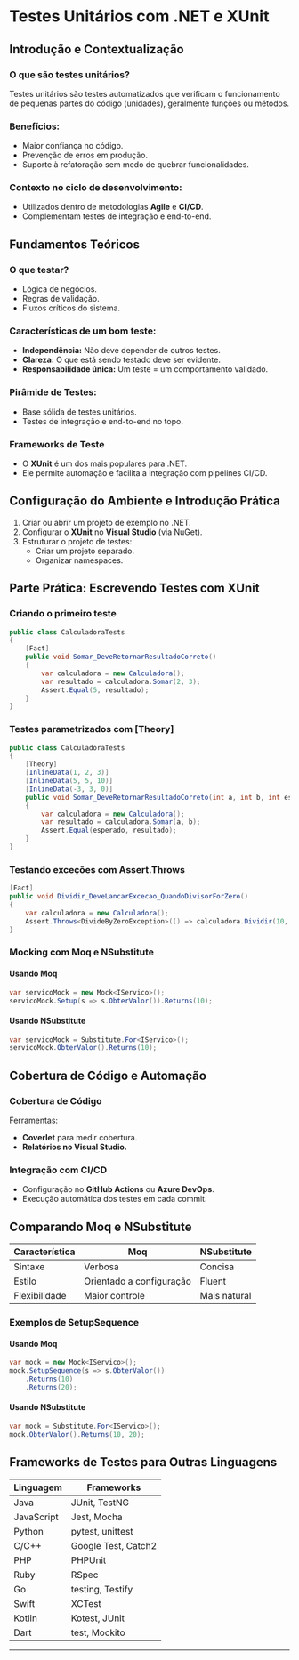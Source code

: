 # Testes Unitários com .NET e XUnit

## Introdução e Contextualização

### O que são testes unitários?
Testes unitários são testes automatizados que verificam o funcionamento de pequenas partes do código (unidades), geralmente funções ou métodos.

### Benefícios:
- Maior confiança no código.
- Prevenção de erros em produção.
- Suporte à refatoração sem medo de quebrar funcionalidades.

### Contexto no ciclo de desenvolvimento:
- Utilizados dentro de metodologias **Agile** e **CI/CD**.
- Complementam testes de integração e end-to-end.

## Fundamentos Teóricos

### O que testar?
- Lógica de negócios.
- Regras de validação.
- Fluxos críticos do sistema.

### Características de um bom teste:
- **Independência:** Não deve depender de outros testes.
- **Clareza:** O que está sendo testado deve ser evidente.
- **Responsabilidade única:** Um teste = um comportamento validado.

### Pirâmide de Testes:
- Base sólida de testes unitários.
- Testes de integração e end-to-end no topo.

### Frameworks de Teste
- O **XUnit** é um dos mais populares para .NET.
- Ele permite automação e facilita a integração com pipelines CI/CD.

## Configuração do Ambiente e Introdução Prática

1. Criar ou abrir um projeto de exemplo no .NET.
2. Configurar o **XUnit** no **Visual Studio** (via NuGet).
3. Estruturar o projeto de testes:
   - Criar um projeto separado.
   - Organizar namespaces.

## Parte Prática: Escrevendo Testes com XUnit

### Criando o primeiro teste
```csharp
public class CalculadoraTests
{
    [Fact]
    public void Somar_DeveRetornarResultadoCorreto()
    {
        var calculadora = new Calculadora();
        var resultado = calculadora.Somar(2, 3);
        Assert.Equal(5, resultado);
    }
}
```

### Testes parametrizados com [Theory]
```csharp
public class CalculadoraTests
{
    [Theory]
    [InlineData(1, 2, 3)]
    [InlineData(5, 5, 10)]
    [InlineData(-3, 3, 0)]
    public void Somar_DeveRetornarResultadoCorreto(int a, int b, int esperado)
    {
        var calculadora = new Calculadora();
        var resultado = calculadora.Somar(a, b);
        Assert.Equal(esperado, resultado);
    }
}
```

### Testando exceções com Assert.Throws
```csharp
[Fact]
public void Dividir_DeveLancarExcecao_QuandoDivisorForZero()
{
    var calculadora = new Calculadora();
    Assert.Throws<DivideByZeroException>(() => calculadora.Dividir(10, 0));
}
```

### Mocking com Moq e NSubstitute
#### Usando Moq
```csharp
var servicoMock = new Mock<IServico>();
servicoMock.Setup(s => s.ObterValor()).Returns(10);
```

#### Usando NSubstitute
```csharp
var servicoMock = Substitute.For<IServico>();
servicoMock.ObterValor().Returns(10);
```

## Cobertura de Código e Automação

### Cobertura de Código
Ferramentas:
- **Coverlet** para medir cobertura.
- **Relatórios no Visual Studio.**

### Integração com CI/CD
- Configuração no **GitHub Actions** ou **Azure DevOps**.
- Execução automática dos testes em cada commit.

## Comparando Moq e NSubstitute
| Característica | Moq | NSubstitute |
|---------------|-----|------------|
| Sintaxe       | Verbosa | Concisa |
| Estilo        | Orientado a configuração | Fluent |
| Flexibilidade | Maior controle | Mais natural |

### Exemplos de SetupSequence
#### Usando Moq
```csharp
var mock = new Mock<IServico>();
mock.SetupSequence(s => s.ObterValor())
    .Returns(10)
    .Returns(20);
```

#### Usando NSubstitute
```csharp
var mock = Substitute.For<IServico>();
mock.ObterValor().Returns(10, 20);
```

## Frameworks de Testes para Outras Linguagens
| Linguagem  | Frameworks |
|------------|------------|
| Java       | JUnit, TestNG |
| JavaScript | Jest, Mocha |
| Python     | pytest, unittest |
| C/C++      | Google Test, Catch2 |
| PHP        | PHPUnit |
| Ruby       | RSpec |
| Go         | testing, Testify |
| Swift      | XCTest |
| Kotlin     | Kotest, JUnit |
| Dart       | test, Mockito |

---




